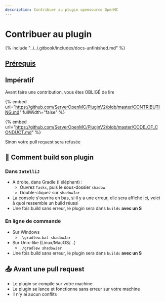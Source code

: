 ```yaml
---
description: Contribuer au plugin opensource OpenMC
---
```


# Contribuer au plugin

{% include "../../.gitbook/includes/docs-unfinished.md" %}

## [Prérequis](prerequisits.md)

## Impératif

Avant faire une contribution, vous êtes OBLIGÉ de lire&#x20;

{% embed url="https://github.com/ServerOpenMC/PluginV2/blob/master/CONTRIBUTING.md" fullWidth="false" %}

{% embed url="https://github.com/ServerOpenMC/PluginV2/blob/master/CODE_OF_CONDUCT.md" %}

Sinon votre pull request sera refusée

## 🧱 Comment build son plugin

### Dans `IntelliJ`

* A droite, dans Gradle (l'éléphant) :
  * Ouvrez `Tasks`, puis le sous-dossier `shadow`
  * Double-cliquez sur `shadowJar`
* La console s'ouvrira en bas, si il y a une erreur, elle sera affiché ici, voici à quoi ressemble un build réussi
* Une fois build sans erreur, le plugin sera dans `builds` **avec un S**

### En ligne de commande

* Sur Windows
  * `.\gradlew.bat shadowJar`
* Sur Unix-like (Linux/MacOS/...)
  * `./gradlew shadowJar`
* Une fois build sans erreur, le plugin sera dans `builds` **avec un S**

## 📤 Avant une pull request

* Le plugin se compile sur votre machine
* Le plugin se lance et fonctionne sans erreur sur votre machine
* Il n'y ai aucun conflits
